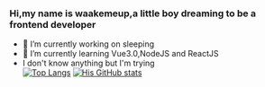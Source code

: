 ### Hi,my name is waakemeup,a little boy dreaming to be a frontend developer 

- 🔭 I’m currently working on sleeping
- 🌱 I’m currently learning Vue3.0,NodeJS and ReactJS
- I don't know anything but I'm trying    
[![Top Langs](https://github-readme-stats.vercel.app/api/top-langs/?username=waakemeup&layout=compact&count_private=true)](https://github.com/anuraghazra/github-readme-stats)
[![His GitHub stats](https://github-readme-stats.vercel.app/api?username=waakemeup&theme=tokyonight&count_private=true)](https://github.com/anuraghazra/github-readme-stats)
  
